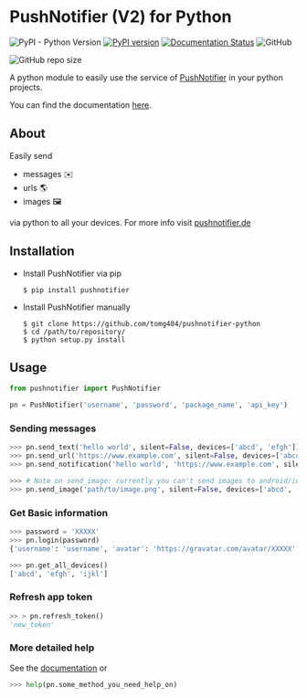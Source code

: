 # PushNotifier (V2) for Python

![PyPI - Python Version](https://img.shields.io/pypi/pyversions/pushnotifier.svg)
[![PyPI version](https://badge.fury.io/py/pushnotifier.svg)](https://badge.fury.io/py/pushnotifier)
[![Documentation Status](https://readthedocs.org/projects/pushnotifier-python/badge/?version=latest)](https://pushnotifier-python.readthedocs.io/en/latest/?badge=latest)
![GitHub](https://img.shields.io/github/license/tomg404/pushnotifier-python.svg)

![GitHub repo size](https://img.shields.io/github/repo-size/tomg404/pushnotifier-python.svg)

A python module to easily use the service of [PushNotifier](https://pushnotifier.de) in your python projects.

You can find the documentation [here](https://pushnotifier-python.readthedocs.io/en/latest/).

## About
Easily send

-   messages ✉️
-   urls 🌎
-   images 🖼️

via python to all your devices. For more info visit [pushnotifier.de](https://pushnotifier.de)

## Installation
-   Install PushNotifier via pip
    ```console
    $ pip install pushnotifier
    ```

-   Install PushNotifier manually
    ```console
    $ git clone https://github.com/tomg404/pushnotifier-python
    $ cd /path/to/repository/
    $ python setup.py install
    ```

## Usage
```python
from pushnotifier import PushNotifier

pn = PushNotifier('username', 'password', 'package_name', 'api_key')
```

### Sending messages
```python
>>> pn.send_text('hello world', silent=False, devices=['abcd', 'efgh'])
>>> pn.send_url('https://www.example.com', silent=False, devices=['abcd', 'efgh'])
>>> pn.send_notification('hello world', 'https://www.example.com', silent=False, devices=['abcd', 'efgh'])

>>> # Note on send_image: currently you can't send images to android/ios devices
>>> pn.send_image('path/to/image.png', silent=False, devices=['abcd', 'efgh'])
```

### Get Basic information
```python
>>> password = 'XXXXX'
>>> pn.login(password)
{'username': 'username', 'avatar': 'https://gravatar.com/avatar/XXXXX', 'app_token': 'XXXXX', 'expires_at': XXXXX}

>>> pn.get_all_devices()
['abcd', 'efgh', 'ijkl']
```

### Refresh app token
```python
>> > pn.refresh_token()
'new_token'
```

### More detailed help
See the [documentation](https://pushnotifier-python.readthedocs.io/en/latest/) or
```python
>>> help(pn.some_method_you_need_help_on)
```

